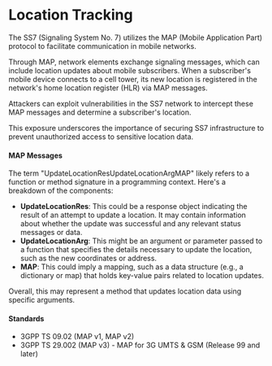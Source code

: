 # Location Tracking

The SS7 (Signaling System No. 7) utilizes the MAP (Mobile Application Part) protocol to facilitate communication in mobile networks.&#x20;

Through MAP, network elements exchange signaling messages, which can include location updates about mobile subscribers. When a subscriber's mobile device connects to a cell tower, its new location is registered in the network's home location register (HLR) via MAP messages.

Attackers can exploit vulnerabilities in the SS7 network to intercept these MAP messages and determine a subscriber's location.&#x20;

This exposure underscores the importance of securing SS7 infrastructure to prevent unauthorized access to sensitive location data.

#### **MAP Messages**

The term "UpdateLocationResUpdateLocationArgMAP" likely refers to a function or method signature in a programming context. Here's a breakdown of the components:

* **UpdateLocationRes**: This could be a response object indicating the result of an attempt to update a location. It may contain information about whether the update was successful and any relevant status messages or data.
* **UpdateLocationArg**: This might be an argument or parameter passed to a function that specifies the details necessary to update the location, such as the new coordinates or address.
* **MAP**: This could imply a mapping, such as a data structure (e.g., a dictionary or map) that holds key-value pairs related to location updates.

Overall, this may represent a method that updates location data using specific arguments.

#### Standards

* 3GPP TS 09.02 (MAP v1, MAP v2)
* 3GPP TS 29.002 (MAP v3) - MAP for 3G UMTS & GSM (Release 99 and later)
